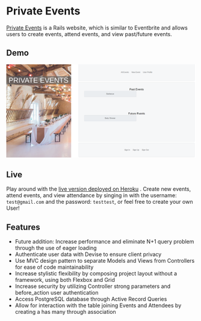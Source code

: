 # Private Events

[Private Events](https://mg-events.herokuapp.com/) is a Rails website, which is similar to Eventbrite and allows users to create events, attend events, and view past/future events. 

## Demo

<img src='event-demo.png' alt='events_demo'>

## Live

Play around with the [live version deployed on Heroku](https://mg-events.herokuapp.com/) . Create new events, attend events, and view attendance by singing in with the username: `test@gmail.com` and the password: `testtest`, or feel free to create your own User!

## Features

- Future addition: Increase performance and eliminate N+1 query problem through the use of eager loading
- Authenticate user data with Devise to ensure client privacy
- Use MVC design pattern to separate Models and Views from Controllers for ease of code maintainability
- Increase stylistic flexibility by composing project layout without a framework, using both Flexbox and Grid
- Increase security by utilizing Controller strong parameters and before_action user authentication
- Access PostgreSQL database through Active Record Queries
- Allow for interaction with the table joining Events and Attendees by creating a has many through association
